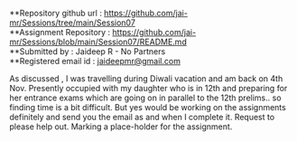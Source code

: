 **Repository github url : https://github.com/jai-mr/Sessions/tree/main/Session07 <br/>
**Assignment Repository : https://github.com/jai-mr/Sessions/blob/main/Session07/README.md <br/>
**Submitted by : Jaideep R - No Partners<br/>
**Registered email id : jaideepmr@gmail.com<br/>

As discussed , I was travelling during Diwali vacation and am back on 4th Nov. 
Presently occupied with my daughter who is in 12th and preparing for her entrance exams which are going on in parallel to the 12th prelims.. so finding time is a bit difficult. But yes would be working on the assignments definitely and send you the email as and when I complete it. Request to please help out. 
Marking a place-holder for the assignment.

